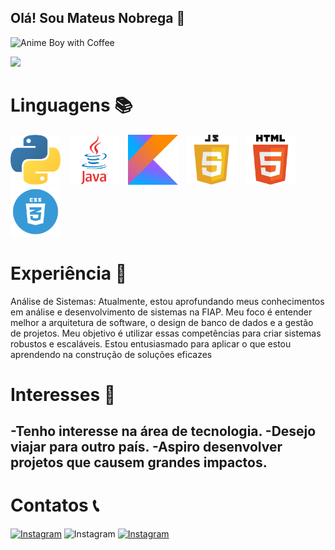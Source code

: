 ## Olá! Sou Mateus Nobrega 👋  
<img src="img/animated-anime-boy-with-coffee-04u1aof3fr5ic0bk.gif" alt="Anime Boy with Coffee" width="200" height="200">

<p>
  <img src="https://github-readme-stats.vercel.app/api?username=Mateuziinn&show_icons=true&theme=radical" style="margin-right: 70px;">
</p>
  

# Linguagens 📚
<p float="left">
  <img src="img/py.webp" alt="Python" width="80" height="80" style="margin-right: 10px;">
  <img src="img/java.webp" alt="Java" width="80" height="80" style="margin-right: 10px;">
  <img src="img/kotlin.webp" alt="Kotlin" width="80" height="80" style="margin-right: 10px;">
  <img src="img/jscript.webp" alt="Script" width="80" height="80" style="margin-right: 10px;">
  <img src="img/html.webp" alt="html" width="80" height="80" style="margin-right: 10px;">
  <img src="img/css.webp" alt="html" width="80" height="80">
</p>


  


# Experiência 🚀

Análise de Sistemas: Atualmente, estou aprofundando meus conhecimentos em análise e desenvolvimento de sistemas na FIAP. Meu foco é entender melhor a arquitetura de software, o design de banco de dados e a gestão de projetos. Meu objetivo é utilizar essas competências para criar sistemas robustos e escaláveis. Estou entusiasmado para aplicar o que estou aprendendo na construção de soluções eficazes

# Interesses 📖
-Tenho interesse na área de tecnologia.
-Desejo viajar para outro país.
-Aspiro desenvolver projetos que causem grandes impactos.
-



# Contatos 📞
  <a href="https://www.linkedin.com/in/mateus-nobrega-41b7702b8?lipi=urn%3Ali%3Apage%3Ad_flagship3_profile_view_base_contact_details%3Bz9i0B54cTYS2GYKcSGSNaA%3D%3D">
  <img src="https://cdn.iconscout.com/icon/free/png-512/free-linkedin-48-189774.png?f=webp&w=256" alt="Instagram" width="50" height="50"></a>
  <a href="https://www.instagram.com/_mateuziinn/"> </a>
  <img src="https://cdn.iconscout.com/icon/free/png-512/free-instagram-1865894-1581910.png" alt="Instagram" width="50" height="50">
  <a href="[mailto:nobre6657@gmail.com]">
  <img src="https://cdn.iconscout.com/icon/free/png-512/free-outlook-1411854-1194343.png?f=webp&w=256" alt="Instagram" width="50" height="50"></a>





